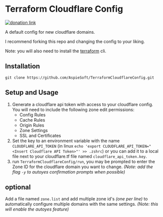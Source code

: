 # Terraform Cloudflare Config

[![donation link](https://img.shields.io/badge/buy%20me%20a%20coffee-square-blue)](https://buymeacoffee.aspiesoft.com)

A default config for new cloudflare domains.

I recommend forking this repo and changing the config to your liking.

Note: you will also need to install the [terraform](https://developer.hashicorp.com/terraform/downloads) cli.

## Installation

```shell script
git clone https://github.com/AspieSoft/TerraformCloudflareConfig.git
```

## Setup and Usage

1. Generate a cloudflare api token with access to your cloudflare config. You will need to include the following zone edit permissions:
   - Config Rules
   - Cache Rules
   - Origin Rules
   - Zone Settings
   - SSL and Certificates
2. Set the key to an environment variable with the name `CLOUDFLARE_API_TOKEN` (in linux `echo 'export CLOUDFLARE_API_TOKEN="<Insert Cloudflare API Token>"' >> .zshrc`) or you can add it to a local file next to your cloudflare.tf file named `cloudflare_api_token.key`.
3. run `TerraformCloudflareConfig/run`, you may be prompted to enter the Zone ID for the cloudflare domain you want to change. *(Note: add the flag `-y` to autoyes confirmation prompts when possible)*

## optional

Add a file named `zone.list` and add multiple zone id's *(one per line)* to automatically configure multiple domains with the same settings. *(Note: this will enable the autoyes feature)*

